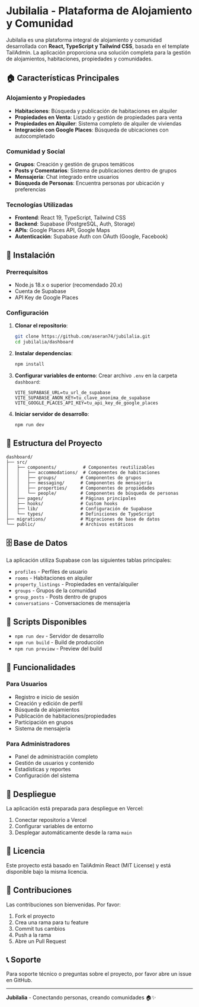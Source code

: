 # Jubilalia - Plataforma de Alojamiento y Comunidad

Jubilalia es una plataforma integral de alojamiento y comunidad desarrollada con **React, TypeScript y Tailwind CSS**, basada en el template TailAdmin. La aplicación proporciona una solución completa para la gestión de alojamientos, habitaciones, propiedades y comunidades.

## 🏠 Características Principales

### Alojamiento y Propiedades
- **Habitaciones**: Búsqueda y publicación de habitaciones en alquiler
- **Propiedades en Venta**: Listado y gestión de propiedades para venta
- **Propiedades en Alquiler**: Sistema completo de alquiler de viviendas
- **Integración con Google Places**: Búsqueda de ubicaciones con autocompletado

### Comunidad y Social
- **Grupos**: Creación y gestión de grupos temáticos
- **Posts y Comentarios**: Sistema de publicaciones dentro de grupos
- **Mensajería**: Chat integrado entre usuarios
- **Búsqueda de Personas**: Encuentra personas por ubicación y preferencias

### Tecnologías Utilizadas
- **Frontend**: React 19, TypeScript, Tailwind CSS
- **Backend**: Supabase (PostgreSQL, Auth, Storage)
- **APIs**: Google Places API, Google Maps
- **Autenticación**: Supabase Auth con OAuth (Google, Facebook)

## 🚀 Instalación

### Prerrequisitos
- Node.js 18.x o superior (recomendado 20.x)
- Cuenta de Supabase
- API Key de Google Places

### Configuración

1. **Clonar el repositorio**:
   ```bash
   git clone https://github.com/aseran74/jubilalia.git
   cd jubilalia/dashboard
   ```

2. **Instalar dependencias**:
   ```bash
   npm install
   ```

3. **Configurar variables de entorno**:
   Crear archivo `.env` en la carpeta `dashboard`:
   ```env
   VITE_SUPABASE_URL=tu_url_de_supabase
   VITE_SUPABASE_ANON_KEY=tu_clave_anonima_de_supabase
   VITE_GOOGLE_PLACES_API_KEY=tu_api_key_de_google_places
   ```

4. **Iniciar servidor de desarrollo**:
   ```bash
   npm run dev
   ```

## 📁 Estructura del Proyecto

```
dashboard/
├── src/
│   ├── components/          # Componentes reutilizables
│   │   ├── accommodations/  # Componentes de habitaciones
│   │   ├── groups/         # Componentes de grupos
│   │   ├── messaging/      # Componentes de mensajería
│   │   ├── properties/     # Componentes de propiedades
│   │   └── people/         # Componentes de búsqueda de personas
│   ├── pages/              # Páginas principales
│   ├── hooks/              # Custom hooks
│   ├── lib/                # Configuración de Supabase
│   └── types/              # Definiciones de TypeScript
├── migrations/             # Migraciones de base de datos
└── public/                 # Archivos estáticos
```

## 🗄️ Base de Datos

La aplicación utiliza Supabase con las siguientes tablas principales:
- `profiles` - Perfiles de usuario
- `rooms` - Habitaciones en alquiler
- `property_listings` - Propiedades en venta/alquiler
- `groups` - Grupos de la comunidad
- `group_posts` - Posts dentro de grupos
- `conversations` - Conversaciones de mensajería

## 🔧 Scripts Disponibles

- `npm run dev` - Servidor de desarrollo
- `npm run build` - Build de producción
- `npm run preview` - Preview del build

## 📱 Funcionalidades

### Para Usuarios
- Registro e inicio de sesión
- Creación y edición de perfil
- Búsqueda de alojamientos
- Publicación de habitaciones/propiedades
- Participación en grupos
- Sistema de mensajería

### Para Administradores
- Panel de administración completo
- Gestión de usuarios y contenido
- Estadísticas y reportes
- Configuración del sistema

## 🚀 Despliegue

La aplicación está preparada para despliegue en Vercel:

1. Conectar repositorio a Vercel
2. Configurar variables de entorno
3. Desplegar automáticamente desde la rama `main`

## 📄 Licencia

Este proyecto está basado en TailAdmin React (MIT License) y está disponible bajo la misma licencia.

## 🤝 Contribuciones

Las contribuciones son bienvenidas. Por favor:
1. Fork el proyecto
2. Crea una rama para tu feature
3. Commit tus cambios
4. Push a la rama
5. Abre un Pull Request

## 📞 Soporte

Para soporte técnico o preguntas sobre el proyecto, por favor abre un issue en GitHub.

---

**Jubilalia** - Conectando personas, creando comunidades 🏠✨

